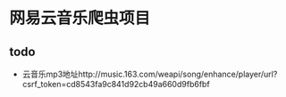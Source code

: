 # 网易云音乐爬虫项目
## todo
- 云音乐mp3地址http://music.163.com/weapi/song/enhance/player/url?csrf_token=cd8543fa9c841d92cb49a660d9fb6fbf